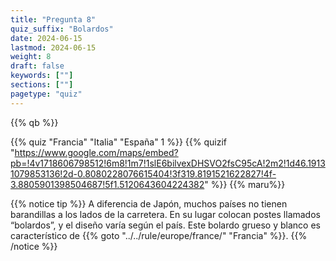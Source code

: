 ```yaml
---
title: "Pregunta 8"
quiz_suffix: "Bolardos"
date: 2024-06-15
lastmod: 2024-06-15
weight: 8
draft: false
keywords: [""]
sections: [""]
pagetype: "quiz"
---
```


{{% qb %}}

{{% quiz "Francia" "Italia" "España" 1 %}}
{{% quizif "https://www.google.com/maps/embed?pb=!4v1718606798512!6m8!1m7!1slE6bilvexDHSVO2fsC95cA!2m2!1d46.19131079853136!2d-0.8080228076615404!3f319.8191521622827!4f-3.8805901398504687!5f1.5120643604224382" %}}
{{% maru%}}

<div class="googlemap-if ansarea transparent-area">
{{% notice tip %}}
A diferencia de Japón, muchos países no tienen barandillas a los lados de la carretera. En su lugar colocan postes llamados “bolardos”, y el diseño varía según el país. Este bolardo grueso y blanco es característico de {{% goto "../../rule/europe/france/" "Francia" %}}.
{{% /notice %}}
</div>
